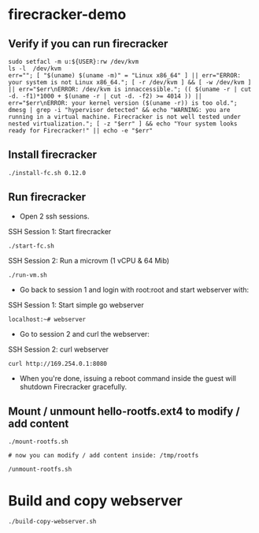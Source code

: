 # firecracker-demo

## Verify if you can run firecracker

```console
sudo setfacl -m u:${USER}:rw /dev/kvm
ls -l  /dev/kvm
err=""; [ "$(uname) $(uname -m)" = "Linux x86_64" ] || err="ERROR: your system is not Linux x86_64."; [ -r /dev/kvm ] && [ -w /dev/kvm ] || err="$err\nERROR: /dev/kvm is innaccessible."; (( $(uname -r | cut -d. -f1)*1000 + $(uname -r | cut -d. -f2) >= 4014 )) || err="$err\nERROR: your kernel version ($(uname -r)) is too old."; dmesg | grep -i "hypervisor detected" && echo "WARNING: you are running in a virtual machine. Firecracker is not well tested under nested virtualization."; [ -z "$err" ] && echo "Your system looks ready for Firecracker!" || echo -e "$err"
```

## Install firecracker

```console
./install-fc.sh 0.12.0
```

## Run firecracker

- Open 2 ssh sessions.

SSH Session 1: Start firecracker
```console
./start-fc.sh
```

SSH Session 2: Run a microvm (1 vCPU & 64 Mib)
```console
./run-vm.sh
```

- Go back to session 1 and login with root:root and start webserver with:

SSH Session 1: Start simple go webserver
```console
localhost:~# webserver
```

- Go to session 2 and curl the webserver:

SSH Session 2: curl webserver
```console
curl http://169.254.0.1:8080
```

- When you're done, issuing a reboot command inside the guest will shutdown Firecracker gracefully.

## Mount / unmount hello-rootfs.ext4 to modify / add content

```console
./mount-rootfs.sh

# now you can modify / add content inside: /tmp/rootfs

/unmount-rootfs.sh
```

# Build and copy webserver

```console
./build-copy-webserver.sh
```
